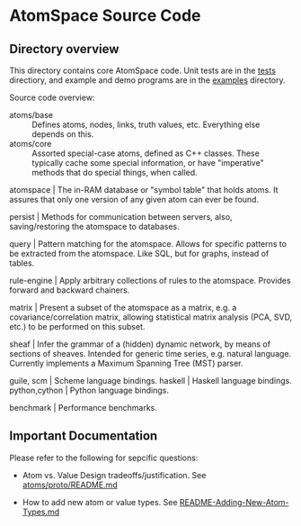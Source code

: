 
AtomSpace Source Code
=====================


Directory overview
------------------
This directory contains core AtomSpace code.  Unit tests are in the
[tests](../tests) directiory, and example and demo programs are in the
[examples](../examples) directory.

Source code overview:

<dl>
<dt>atoms/base <dd>Defines atoms, nodes, links, truth values, etc.
                   Everything else depends on this.

<dt>atoms/core <dd>Assorted special-case atoms, defined as C++ classes.
                   These typically cache some special information,
                   or have "imperative" methods that do special things,
                   when called.
</dl>

atomspace        | The in-RAM database or "symbol table" that holds
                   atoms. It assures that only one version of any
                   given atom can ever be found.

persist          | Methods for communication between servers, also,
                   saving/restoring the atomspace to databases.

query            | Pattern matching for the atomspace. Allows for
                   specific patterns to be extracted from the atomspace.
                   Like SQL, but for graphs, instead of tables.

rule-engine      | Apply arbitrary collections of rules to the atomspace.
                   Provides forward and backward chainers.

matrix           | Present a subset of the atomspace as a matrix, e.g.
                   a covariance/correlation matrix, allowing statistical
                   matrix analysis (PCA, SVD, etc.) to be performed on
                   this subset.

sheaf            | Infer the grammar of a (hidden) dynamic network, by
                   means of sections of sheaves. Intended for generic
                   time series, e.g. natural language.  Currently
                   implements a Maximum Spanning Tree (MST) parser.

guile, scm       | Scheme language bindings.
haskell          | Haskell language bindings.
python,cython    | Python language bindings.

benchmark        | Performance benchmarks.


Important Documentation
-----------------------
Please refer to the following for sepcific questions:

* Atom vs. Value Design tradeoffs/justification. See
 [atoms/proto/README.md](atoms/proto/README.md)

* How to add new atom or value types. See
 [README-Adding-New-Atom-Types.md](atoms/proto/README-Adding-New-Atom-Types.md)
